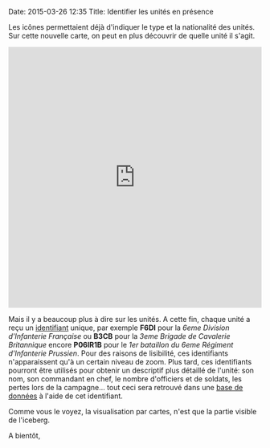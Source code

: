Date: 2015-03-26 12:35
Title: Identifier les unités en présence

Les icônes permettaient déjà d'indiquer le type et la nationalité des unités. Sur cette nouvelle carte, on peut en plus découvrir de quelle unité il s'agit. 
<iframe width='100%' height='520' frameborder='0' src='http://andrejjh.cartodb.com/viz/856fed48-d398-11e4-87a2-0e9d821ea90d/embed_map' allowfullscreen webkitallowfullscreen mozallowfullscreen oallowfullscreen msallowfullscreen></iframe>

Mais il y a beaucoup plus à dire sur les unités. A cette fin, chaque unité a reçu un [identifiant](http://fr.wikipedia.org/wiki/Identifiant) unique, par exemple **F6DI** pour la *6eme Division d'Infanterie Française* ou **B3CB** pour la *3eme Brigade de Cavalerie Britannique* encore **P06IR1B** pour le *1er bataillon du 6eme Régiment d'Infanterie Prussien*.  Pour des raisons de lisibilité, ces identifiants n'apparaissent qu'à un certain niveau de zoom.
Plus tard, ces identifiants pourront être utilisés pour obtenir un descriptif plus détaillé de l'unité: son nom, son commandant en chef, le nombre d'officiers et de soldats, les pertes lors de la campagne... tout ceci sera retrouvé dans une [base de données](http://fr.wikipedia.org/wiki/Base_de_donn%C3%A9es) à l'aide de cet identifiant. 

Comme vous le voyez, la visualisation par cartes, n'est que la partie visible de l'iceberg. 

A bientôt,